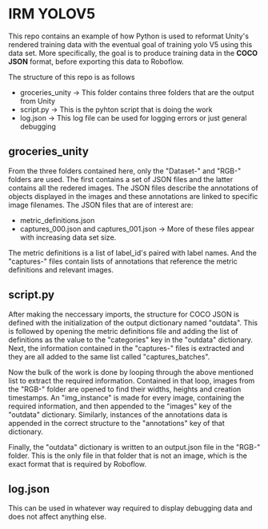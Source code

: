 # IRM YOLOV5

This repo contains an example of how Python is used to reformat Unity's rendered training data with the eventual goal of training yolo V5 using this data set. More specifically, the goal is to produce training data in the **COCO JSON** format, before exporting this data to Roboflow.

The structure of this repo is as follows
* groceries_unity -> This folder contains three folders that are the output from Unity
* script.py -> This is the pyhton script that is doing the work
* log.json -> This log file can be used for logging errors or just general debugging

## groceries_unity
From the three folders contained here, only the "Dataset-" and "RGB-" folders are used. The first contains a set of JSON files and the latter contains all the redered images. The JSON files describe the annotations of objects displayed in the images and these annotations are linked to specific image filenames. The JSON files that are of interest are:
* metric_definitions.json
* captures_000.json and captures_001.json -> More of these files appear with increasing data set size.

The metric definitions is a list of label_id's paired with label names. And the "captures-" files contain lists of annotations that reference the metric definitions and relevant images.

## script.py
After making the neccessary imports, the structure for COCO JSON is defined with the initialization of the output dictionary named "outdata". This is followed by opening the metric definitions file and adding the list of definitions as the value to the "categories" key in the "outdata" dictionary. Next, the information contained in the "captures-" files is extracted and they are all added to the same list called "captures_batches".

Now the bulk of the work is done by looping through the above mentioned list to extract the required information. Contained in that loop, images from the "RGB-" folder are opened to find their widths, heights and creation timestamps. An "img_instance" is made for every image, containing the required information, and then appended to the "images" key of the "outdata" dictionary. Similarly, instances of the annotations data is appended in the correct structure to the "annotations" key of that dictionary.

Finally, the "outdata" dictionary is written to an output.json file in the "RGB-" folder. This is the only file in that folder that is not an image, which is the exact format that is required by Roboflow.

## log.json
This can be used in whatever way required to display debugging data and does not affect anything else.
